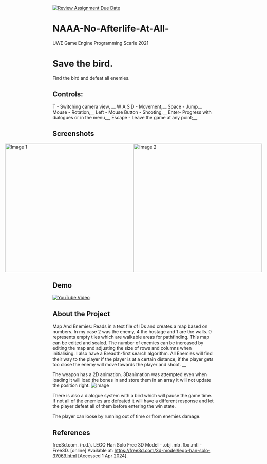 [![Review Assignment Due Date](https://classroom.github.com/assets/deadline-readme-button-24ddc0f5d75046c5622901739e7c5dd533143b0c8e959d652212380cedb1ea36.svg)](https://classroom.github.com/a/4B2l0wK5)
# NAAA-No-Afterlife-At-All-
UWE Game Engine Programming Scarle 2021


# Save the bird. 

 Find the bird and defeat all enemies.
 
## Controls:
 T - Switching camera view, __
 W A S D - Movement,__
 Space - Jump__
 Mouse - Rotation,__
 Left - Mouse Button - Shooting,__
 Enter- Progress with dialogues or in the menu,__
 Escape - Leave the game at any point;__
 
## Screenshots 

<div style="display: flex; justify-content: center;"> 

  <img src="https://github.com/UWEGames-GiC2/directx-game-MonikaBuk/assets/115149820/c6037f37-e493-4a1d-9927-e2afbf89265e" width="400" alt="Image 1"> 

  <img src="https://github.com/UWEGames-GiC2/directx-game-MonikaBuk/assets/115149820/f6d094a6-e445-4069-b105-e0ca9a0b9b6f" width="400" alt="Image 2"> 

</div> 


## Demo 

[![YouTube Video](https://img.youtube.com/vi/nce04Y1PjnQ/0.jpg)](https://www.youtube.com/watch?v=nce04Y1PjnQ) 

 
## About the Project 
 Map And Enemies: Reads in a text file of IDs and creates a map based on numbers. In my case 2 was the enemy, 4 the hostage and 1 are the walls. 0 represents empty tiles which are walkable areas for pathfinding. This map can be edited and scaled. The number of enemies 
 can be increased by editing the map and adjusting the size of rows and columns when initialising. I also have a Breadth-first search algorithm. All Enemies will find their way to the player if the player is at a certain distance; if the player gets too close the enemy will move towards the player and shoot. __

 The weapon has a 2D animation. 3Danimation was attempted even when loading it will load the bones in and store them in an array it will not update the position right.
 ![image](https://github.com/UWEGames-GiC2/directx-game-MonikaBuk/assets/115149820/656f1108-73f8-489d-8e6f-529cf736533c)

 There is also a dialogue system with a bird which will pause the game time. If not all of the enemies are defeated it will have a different response and let the player defeat all of them before entering the win state.

 The player can loose by running out of time or from enemies damage.

## References
free3d.com. (n.d.). LEGO Han Solo Free 3D Model - .obj .mb .fbx .mtl - Free3D. [online] Available at: https://free3d.com/3d-model/lego-han-solo-37069.html [Accessed 1 Apr 2024].

‌
